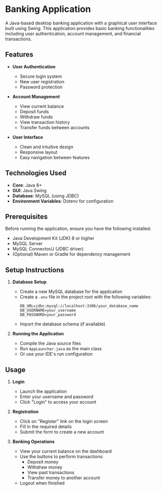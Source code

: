 # Banking Application

A Java-based desktop banking application with a graphical user interface built using Swing. This application provides basic banking functionalities including user authentication, account management, and financial transactions.

## Features

- **User Authentication**
  - Secure login system
  - New user registration
  - Password protection

- **Account Management**
  - View current balance
  - Deposit funds
  - Withdraw funds
  - View transaction history
  - Transfer funds between accounts

- **User Interface**
  - Clean and intuitive design
  - Responsive layout
  - Easy navigation between features

## Technologies Used

- **Core**: Java 8+
- **GUI**: Java Swing
- **Database**: MySQL (using JDBC)
- **Environment Variables**: Dotenv for configuration

## Prerequisites

Before running the application, ensure you have the following installed:

- Java Development Kit (JDK) 8 or higher
- MySQL Server
- MySQL Connector/J (JDBC driver)
- (Optional) Maven or Gradle for dependency management

## Setup Instructions

1. **Database Setup**
   - Create a new MySQL database for the application
   - Create a `.env` file in the project root with the following variables:
     ```
     DB_URL=jdbc:mysql://localhost:3306/your_database_name
     DB_USERNAME=your_username
     DB_PASSWORD=your_password
     ```
   - Import the database schema (if available)

2. **Running the Application**
   - Compile the Java source files
   - Run `AppLauncher.java` as the main class
   - Or use your IDE's run configuration

## Usage

1. **Login**
   - Launch the application
   - Enter your username and password
   - Click "Login" to access your account

2. **Registration**
   - Click on "Register" link on the login screen
   - Fill in the required details
   - Submit the form to create a new account

3. **Banking Operations**
   - View your current balance on the dashboard
   - Use the buttons to perform transactions:
     - Deposit money
     - Withdraw money
     - View past transactions
     - Transfer money to another account
   - Logout when finished

